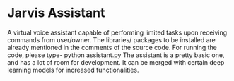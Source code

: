 # Jarvis Assistant
A virtual voice assistant capable of performing limited tasks upon receiving commands from user/owner. The libraries/ packages to be installed are already mentioned in the comments of the source code. For running the code, please type- python assistant.py The assistant is a pretty basic one, and has a lot of room for development. It can be merged with certain deep learning models for increased functionalities.
